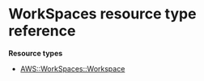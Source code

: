 # WorkSpaces resource type reference<a name="AWS_WorkSpaces"></a>

**Resource types**
+ [AWS::WorkSpaces::Workspace](aws-resource-workspaces-workspace.md)